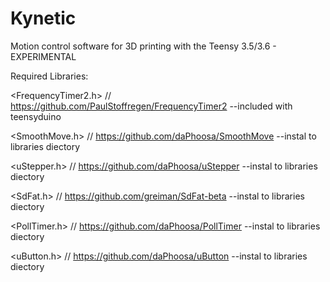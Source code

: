 # Kynetic
Motion control software for 3D printing with the Teensy 3.5/3.6 - EXPERIMENTAL

Required Libraries:

<FrequencyTimer2.h>     // https://github.com/PaulStoffregen/FrequencyTimer2     --included with teensyduino

<SmoothMove.h>          // https://github.com/daPhoosa/SmoothMove                --instal to libraries diectory

<uStepper.h>            // https://github.com/daPhoosa/uStepper                  --instal to libraries diectory

<SdFat.h>               // https://github.com/greiman/SdFat-beta                 --instal to libraries diectory

<PollTimer.h>           // https://github.com/daPhoosa/PollTimer                 --instal to libraries diectory

<uButton.h>             // https://github.com/daPhoosa/uButton                   --instal to libraries diectory

